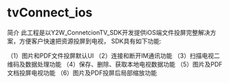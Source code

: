 # tvConnect_ios


简介
此工程是以Y2W_ConnetcionTV_SDK开发提供iOS端文件投屏完整解决方案，方便客户快速把资源投屏到电视， SDK具有如下功能:

（1）图片和PDF文件投屏默认UI
（2）连接和断开IM通讯功能
（3）扫描电视二维码及数据处理功能
（4）保存、删除、获取本地电视数据功能
（5）图片及PDF文档投屏电视功能
（6）图片及PDF投屏后局部缩放功能
